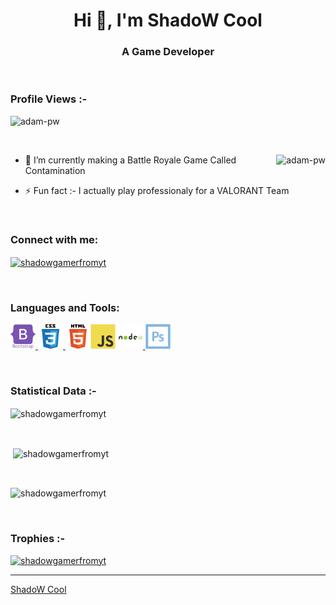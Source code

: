 <h1 align="center">Hi 👋, I'm ShadoW Cool</h1>
<h3 align="center">A Game Developer</h3>

<br>

<p align="right"> <h3>Profile Views :-</h3> <img src="https://komarev.com/ghpvc/?username=shadowgamerfromyt&label=Profile%20views&color=0e75b6&style=flat"
    alt="adam-pw" /> 
  </p>

<br>

<p><img align="right" src="https://github.com/Adam-pw/Adam-pw/blob/main/animation_500_kxa883sd.gif" alt="adam-pw" /></p>


- 🌱 I’m currently making a Battle Royale Game Called Contamination

- ⚡ Fun fact :- I actually play professionaly for a VALORANT Team

<br>

<h3 align="left">Connect with me:</h3>
<p align="left">
  <a href="https://discord.com/users/696941196718637097" target="blank"><img align="center"
      src="https://www.logo.wine/a/logo/Discord_(software)/Discord_(software)-Logo.wine.svg"
      alt="shadowgamerfromyt" height="150" width="150" /></a>
</p>

<br>

<h3 align="left">Languages and Tools:</h3>
<p align="left"> <a href="https://getbootstrap.com" target="_blank" rel="noreferrer">
    <img src="https://raw.githubusercontent.com/devicons/devicon/master/icons/bootstrap/bootstrap-plain-wordmark.svg"
      alt="bootstrap" width="40" height="40" /> </a> </a> <a href="https://www.w3schools.com/css/" target="_blank"
    rel="noreferrer"> <img
      src="https://raw.githubusercontent.com/devicons/devicon/master/icons/css3/css3-original-wordmark.svg" alt="css3"
      width="40" height="40" /> </a> <a href="https://www.w3.org/html/" target="_blank" rel="noreferrer"> <img
      src="https://raw.githubusercontent.com/devicons/devicon/master/icons/html5/html5-original-wordmark.svg"
      alt="html5" width="40" height="40" /></a><img
      src="https://raw.githubusercontent.com/devicons/devicon/master/icons/javascript/javascript-original.svg"
      alt="javascript" width="40" height="40" /> </a> <a href="https://nodejs.org" target="_blank" rel="noreferrer"> <img
      src="https://raw.githubusercontent.com/devicons/devicon/master/icons/nodejs/nodejs-original-wordmark.svg"
      alt="nodejs" width="40" height="40" /> </a> <a href="https://www.photoshop.com/en" target="_blank"
    rel="noreferrer"> <img
      src="https://raw.githubusercontent.com/devicons/devicon/master/icons/photoshop/photoshop-line.svg" alt="photoshop"
      width="40" height="40" /> </a> </p>

<br>

<h3>Statistical Data :-</h3>
<p><img align="center"
    src="https://github-readme-stats.vercel.app/api/top-langs?username=shadowgamerfromyt&show_icons=true&locale=en&layout=compact"
    alt="shadowgamerfromyt" /></p>

<br>

<p>&nbsp;<img align="center" src="https://github-readme-stats.vercel.app/api?username=shadowgamerfromyt&show_icons=true&locale=en"
    alt="shadowgamerfromyt" /></p>

<br>

<p><img align="center" src="https://github-readme-streak-stats.herokuapp.com/?user=shadowgamerfromyt&" alt="shadowgamerfromyt" /></p>

<br>
<h3>Trophies :-</h3>
<p align="left"> <a href="https://github.com/ryo-ma/github-profile-trophy"><img
      src="https://github-profile-trophy.vercel.app/?username=shadowgamerfromyt" alt="shadowgamerfromyt" /></a> </p>


------------------------------------------------------------------------------------------------------------------------------------------
[ShadoW Cool](https://github.com/shadowgamerfromyt)
